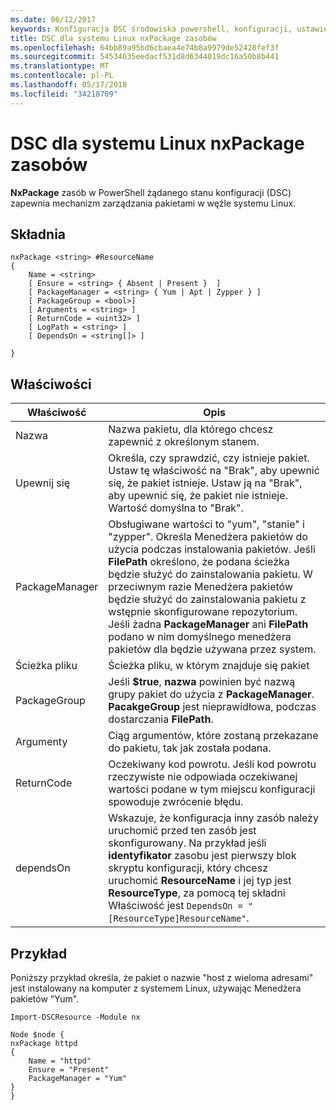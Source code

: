 ```yaml
---
ms.date: 06/12/2017
keywords: Konfiguracja DSC środowiska powershell, konfiguracji, ustawienia
title: DSC dla systemu Linux nxPackage zasobów
ms.openlocfilehash: 64bb89a95bd6cbaea4e74b8a9979de52428fef3f
ms.sourcegitcommit: 54534635eedacf531d8d6344019dc16a50b8b441
ms.translationtype: MT
ms.contentlocale: pl-PL
ms.lasthandoff: 05/17/2018
ms.locfileid: "34218709"
---
```

# <a name="dsc-for-linux-nxpackage-resource"></a>DSC dla systemu Linux nxPackage zasobów

**NxPackage** zasób w PowerShell żądanego stanu konfiguracji (DSC) zapewnia mechanizm zarządzania pakietami w węźle systemu Linux.

## <a name="syntax"></a>Składnia

```
nxPackage <string> #ResourceName
{
    Name = <string>
    [ Ensure = <string> { Absent | Present }  ]
    [ PackageManager = <string> { Yum | Apt | Zypper } ]
    [ PackageGroup = <bool>]
    [ Arguments = <string> ]
    [ ReturnCode = <uint32> ]
    [ LogPath = <string> ]
    [ DependsOn = <string[]> ]

}
```

## <a name="properties"></a>Właściwości

|  Właściwość |  Opis |
|---|---|
| Nazwa| Nazwa pakietu, dla którego chcesz zapewnić z określonym stanem.|
| Upewnij się| Określa, czy sprawdzić, czy istnieje pakiet. Ustaw tę właściwość na "Brak", aby upewnić się, że pakiet istnieje. Ustaw ją na "Brak", aby upewnić się, że pakiet nie istnieje. Wartość domyślna to "Brak".|
| PackageManager| Obsługiwane wartości to "yum", "stanie" i "zypper". Określa Menedżera pakietów do użycia podczas instalowania pakietów. Jeśli **FilePath** określono, że podana ścieżka będzie służyć do zainstalowania pakietu. W przeciwnym razie Menedżera pakietów będzie służyć do zainstalowania pakietu z wstępnie skonfigurowane repozytorium. Jeśli żadna **PackageManager** ani **FilePath** podano w nim domyślnego menedżera pakietów dla będzie używana przez system.|
| Ścieżka pliku| Ścieżka pliku, w którym znajduje się pakiet|
| PackageGroup| Jeśli **$true**, **nazwa** powinien być nazwą grupy pakiet do użycia z **PackageManager**. **PacakgeGroup** jest nieprawidłowa, podczas dostarczania **FilePath**.|
| Argumenty| Ciąg argumentów, które zostaną przekazane do pakietu, tak jak została podana.|
| ReturnCode| Oczekiwany kod powrotu. Jeśli kod powrotu rzeczywiste nie odpowiada oczekiwanej wartości podane w tym miejscu konfiguracji spowoduje zwrócenie błędu.|
| dependsOn | Wskazuje, że konfiguracja inny zasób należy uruchomić przed ten zasób jest skonfigurowany. Na przykład jeśli **identyfikator** zasobu jest pierwszy blok skryptu konfiguracji, który chcesz uruchomić **ResourceName** i jej typ jest **ResourceType**, za pomocą tej składni Właściwość jest `DependsOn = "[ResourceType]ResourceName"`.|

## <a name="example"></a>Przykład

Poniższy przykład określa, że pakiet o nazwie "host z wieloma adresami" jest instalowany na komputer z systemem Linux, używając Menedżera pakietów "Yum".

```
Import-DSCResource -Module nx

Node $node {
nxPackage httpd
{
    Name = "httpd"
    Ensure = "Present"
    PackageManager = "Yum"
}
}
```